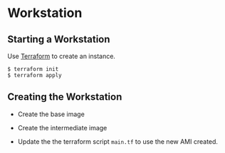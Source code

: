 # Workstation

## Starting a Workstation

Use [Terraform](https://www.terraform.io/downloads.html) to create an instance.

```
$ terraform init
$ terraform apply
```

## Creating the Workstation

* Create the base image

* Create the intermediate image

* Update the the terraform script `main.tf` to use the new AMI created.
